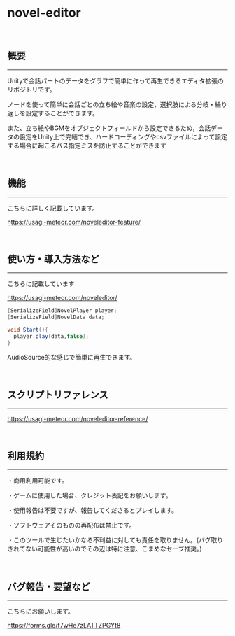 # novel-editor

<br>

## 概要
---
Unityで会話パートのデータをグラフで簡単に作って再生できるエディタ拡張のリポジトリです。

ノードを使って簡単に会話ごとの立ち絵や音楽の設定，選択肢による分岐・繰り返しを設定することができます。

また、立ち絵やBGMをオブジェクトフィールドから設定できるため，会話データの設定をUnity上で完結でき、ハードコーディングやcsvファイルによって設定する場合に起こるパス指定ミスを防止することができます

<br>

## 機能
---
こちらに詳しく記載しています。

https://usagi-meteor.com/noveleditor-feature/



<br>

## 使い方・導入方法など
----
こちらに記載しています

https://usagi-meteor.com/noveleditor/


```C#
[SerializeField]NovelPlayer player;
[SerializeField]NovelData data;

void Start(){
  player.play(data,false);
}
```
AudioSource的な感じで簡単に再生できます。

<br>

## スクリプトリファレンス
----

https://usagi-meteor.com/noveleditor-reference/

<br>

## 利用規約
----
・商用利用可能です。

・ゲームに使用した場合、クレジット表記をお願いします。

・使用報告は不要ですが、報告してくださるとプレイします。

・ソフトウェアそのものの再配布は禁止です。

・このツールで生じたいかなる不利益に対しても責任を取りません。(バグ取りきれてない可能性が高いのでその辺は特に注意、こまめなセーブ推奨。)



<br>

## バグ報告・要望など
----
こちらにお願いします。

https://forms.gle/f7wHe7zLATTZPGYt8